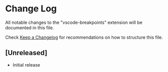# Change Log
All notable changes to the "vscode-breakpoints" extension will be documented in this file.

Check [Keep a Changelog](http://keepachangelog.com/) for recommendations on how to structure this file.

## [Unreleased]
- Initial release